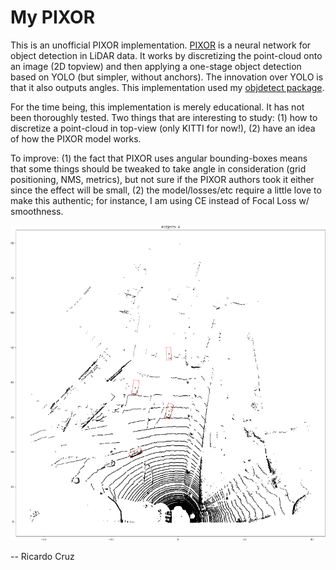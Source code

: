 # My PIXOR

This is an unofficial PIXOR implementation. [PIXOR](https://arxiv.org/abs/1902.06326) is a neural network for object detection in LiDAR data. It works by discretizing the point-cloud onto an image (2D topview) and then applying a one-stage object detection based on YOLO (but simpler, without anchors). The innovation over YOLO is that it also outputs angles. This implementation used my [objdetect package](https://github.com/rpmcruz/objdetect).

For the time being, this implementation is merely educational. It has not been thoroughly tested. Two things that are interesting to study: (1) how to discretize a point-cloud in top-view (only KITTI for now!), (2) have an idea of how the PIXOR model works.

To improve: (1) the fact that PIXOR uses angular bounding-boxes means that some things should be tweaked to take angle in consideration (grid positioning, NMS, metrics), but not sure if the PIXOR authors took it either since the effect will be small, (2) the model/losses/etc require a little love to make this authentic; for instance, I am using CE instead of Focal Loss w/ smoothness.

![](picture.png)

-- Ricardo Cruz
